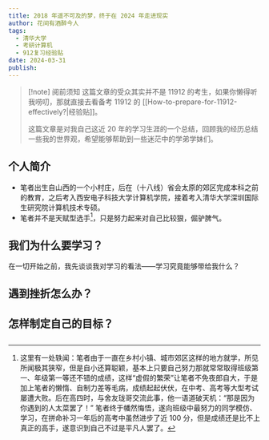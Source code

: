 ```yaml
---
title: 2018 年遥不可及的梦，终于在 2024 年走进现实
author: 花间有酒醉今人
tags:
  - 清华大学
  - 考研计算机
  - 912复习经验贴
date: 2024-03-31
publish:
---
```

>[!note] 阅前须知
>这篇文章的受众其实并不是 11912 的考生，如果你懒得听我唠叨，那就直接去看备考 11912 的 [[How-to-prepare-for-11912-effectively?|经验贴]]。
>
>这篇文章是对我自己这近 20 年的学习生涯的一个总结，回顾我的经历总结一些我的世界观，希望能够帮助到一些迷茫中的学弟学妹们。

## 个人简介

- 笔者出生自山西的一个小村庄，后在（十八线）省会太原的郊区完成本科之前的教育，之后考入西安电子科技大学计算机学院，接着考入清华大学深圳国际生研究院计算机技术专硕。
- 笔者并不是天赋型选手[^1]，只是努力起来对自己比较狠，倔驴脾气。

## 我们为什么要学习？

在一切开始之前，我先谈谈我对学习的看法——学习究竟能够带给我什么？

## 遇到挫折怎么办？

## 怎样制定自己的目标？

## 

[^1]: 这里有一处轶闻：笔者由于一直在乡村小镇、城市郊区这样的地方就学，所见所闻极其狭窄，但是自小还算聪颖，基本上只要自己努力那就常常取得班级第一、年级第一等还不错的成绩，这样“虚假的繁荣”让笔者不免夜郎自大，于是加上笔者的懒惰、自制力差等毛病，成绩起起伏伏，在中考、高考等大型考试屡遭大败。后在高四时，与舍友珑哥交流此事，他一语道破天机：“那是因为你遇到的人太菜罢了！” 笔者终于幡然悔悟，遂向班级中最努力的同学模仿、学习，在拼命补习一年后的高考中虽然进步了近 100 分，但是成绩还是比不上真正的高手，遂意识到自己不过是平凡人罢了。